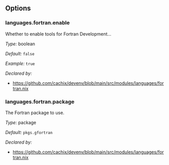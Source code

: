 [comment]: # (Do not edit this file as it is autogenerated. Go to docs/individual-docs if you want to make edits.)
[comment]: # (Please add your documentation above this line)

## Options

### languages\.fortran\.enable

Whether to enable tools for Fortran Development…



*Type:*
boolean



*Default:*
` false `



*Example:*
` true `

*Declared by:*
 - [https://github\.com/cachix/devenv/blob/main/src/modules/languages/fortran\.nix](https://github.com/cachix/devenv/blob/main/src/modules/languages/fortran.nix)



### languages\.fortran\.package



The Fortran package to use\.



*Type:*
package



*Default:*
` pkgs.gfortran `

*Declared by:*
 - [https://github\.com/cachix/devenv/blob/main/src/modules/languages/fortran\.nix](https://github.com/cachix/devenv/blob/main/src/modules/languages/fortran.nix)

